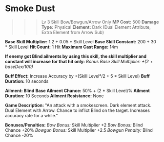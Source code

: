 # __Smoke Dust__ #
>>> Lv 3 Skill
Bow/Bowgun/Arrow Only
**MP Cost:** 500
**Damage Type:** Physical
**Element:** Dark (Dual Element Attribute, Extra Element from Arrow Sub)

**Base Skill Multiplier:** 1.2 + 0.05 * Skill Level
**Base Skill Constant:** 200 + 30 * Skill Level
**Hit Count:** 1 Hit
**Maximum Cast Range:** 14m

**If enemy got Blind ailments by using this skill, the skill multiplier and constant will increase for that hit only:**
*Bonus Base Skill Multiplier: +(2 + baseDex/100)*

**Buff Effect:** Increase Accuracy by +(Skill Level²/2 + 5 * Skill Level)
**Buff Duration:** 10 seconds

__**Ailment:** Blind__
**Base Ailment Chance:** 50% + (2 * Skill Level)%
**Ailment Duration:** 10 Seconds
**Ailment Resistance:** None

**Game Description:** "An attack with a smokescreen. Dark element attack. Dual Element with Arrow. Chance to inflict Blind on the target. Increases accuracy rate for a while."

**Bonuses/Penalties:**
*Bow Bonus:* Skill Multiplier +2
*Bow Bonus:* Blind Chance +20%
*Bowgun Bonus:* Skill Multiplier +2.5
*Bowgun Penalty:* Blind Chance -20%
